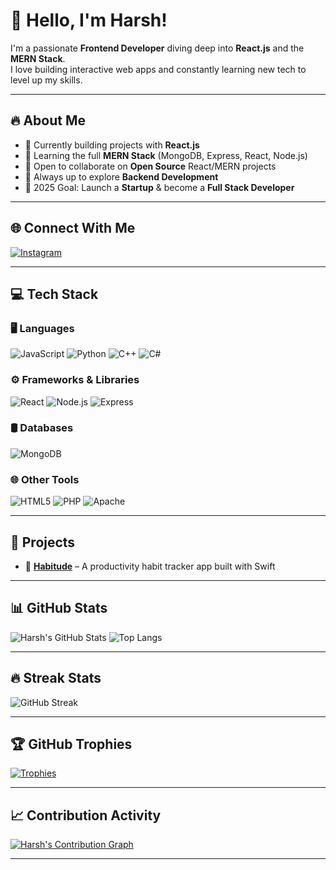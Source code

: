 # 👋 Hello, I'm Harsh!

I'm a passionate **Frontend Developer** diving deep into **React.js** and the **MERN Stack**.  
I love building interactive web apps and constantly learning new tech to level up my skills.

---

## 🔥 About Me
- 🔭 Currently building projects with **React.js**
- 🌱 Learning the full **MERN Stack** (MongoDB, Express, React, Node.js)
- 👯 Open to collaborate on **Open Source** React/MERN projects
- 🤝 Always up to explore **Backend Development**
- 🎯 2025 Goal: Launch a **Startup** & become a **Full Stack Developer**

---

## 🌐 Connect With Me  
[![Instagram](https://img.shields.io/badge/@ntcorpse-E4405F?style=for-the-badge&logo=instagram&logoColor=white)](https://instagram.com/ntcorpse)

---

## 💻 Tech Stack

### 🖥️ Languages
![JavaScript](https://img.shields.io/badge/javascript-F7DF1E?style=for-the-badge&logo=javascript&logoColor=black)
![Python](https://img.shields.io/badge/python-3670A0?style=for-the-badge&logo=python&logoColor=ffdd54)
![C++](https://img.shields.io/badge/c++-00599C?style=for-the-badge&logo=c%2B%2B&logoColor=white)
![C#](https://img.shields.io/badge/c%23-239120?style=for-the-badge&logo=csharp&logoColor=white)

### ⚙️ Frameworks & Libraries
![React](https://img.shields.io/badge/react-20232A?style=for-the-badge&logo=react&logoColor=61DAFB)
![Node.js](https://img.shields.io/badge/node.js-6DA55F?style=for-the-badge&logo=node.js&logoColor=white)
![Express](https://img.shields.io/badge/express.js-404d59?style=for-the-badge&logo=express&logoColor=white)

### 🛢️ Databases
![MongoDB](https://img.shields.io/badge/mongodb-4EA94B?style=for-the-badge&logo=mongodb&logoColor=white)

### 🌐 Other Tools
![HTML5](https://img.shields.io/badge/html5-E34F26?style=for-the-badge&logo=html5&logoColor=white)
![PHP](https://img.shields.io/badge/php-777BB4?style=for-the-badge&logo=php&logoColor=white)
![Apache](https://img.shields.io/badge/apache-D42029?style=for-the-badge&logo=apache&logoColor=white)

---

## 🚀 Projects
- 📱 [**Habitude**](https://github.com/Harshlikescoding/habitude) – A productivity habit tracker app built with Swift

---

## 📊 GitHub Stats

![Harsh's GitHub Stats](https://github-readme-stats.vercel.app/api?username=Harshlikescoding&show_icons=true&theme=radical&include_all_commits=true)
![Top Langs](https://github-readme-stats.vercel.app/api/top-langs/?username=Harshlikescoding&layout=compact&theme=radical)

---

## 🔥 Streak Stats

![GitHub Streak](https://streak-stats.demolab.com?user=Harshlikescoding&theme=radical&hide_border=false)

---

## 🏆 GitHub Trophies

[![Trophies](https://github-profile-trophy.vercel.app/?username=Harshlikescoding&theme=radical&no-frame=true&margin-w=15)](https://github.com/ryo-ma/github-profile-trophy)

---

## 📈 Contribution Activity

[![Harsh's Contribution Graph](https://github-contributor-stats.vercel.app/api?username=Harshlikescoding&limit=5&theme=radical)](https://github.com/Harshlikescoding)

---
